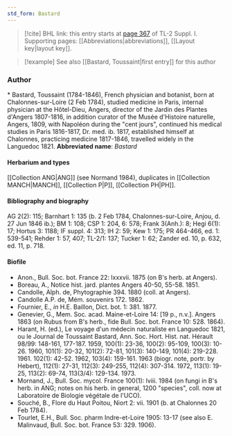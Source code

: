 ```yaml
---
std_form: Bastard
---
```


> [!cite] BHL link: this entry starts at [page 367](https://www.biodiversitylibrary.org/page/33265094) of TL-2 Suppl. I.
> Supporting pages: [[Abbreviations|abbreviations]], [[Layout key|layout key]].

> [!example] See also [[Bastard, Toussaint|first entry]] for this author

### Author

\* Bastard, Toussaint (1784-1846), French physician and botanist, born at Chalonnes-sur-Loire (2 Feb 1784), studied medicine in Paris, internal physician at the Hôtel-Dieu, Angers, director of the Jardin des Plantes d'Angers 1807-1816, in addition curator of the Musée d'Histoire naturelle, Angers, 1809, with Napoléon during the "cent jours", continued his medical studies in Paris 1816-1817, Dr. med. ib. 1817, established himself at Chalonnes, practicing medicine 1817-1846, travelled widely in the Languedoc 1821. 
**Abbreviated name**: *Bastard*

#### Herbarium and types

[[Collection ANG|ANG]] (see Normand 1984), duplicates in [[Collection MANCH|MANCH]], [[Collection P|P]], [[Collection PH|PH]].

#### Bibliography and biography

AG 2(2): 115; Barnhart 1: 135 (b. 2 Feb 1784, Chalonnes-sur-Loire, Anjou, d. 27 Jun 1846 ib.); BM 1: 108; CSP 1: 204, 6: 578; Frank 3(Anh.): 8; Hegi 6(1): 17; Hortus 3: 1188; IF suppl. 4: 313; IH 2: 59; Kew 1: 175; PR 464-466, ed. 1: 539-541; Rehder 1: 57, 407; TL-2/1: 137; Tucker 1: 62; Zander ed. 10, p. 632, ed. 11, p. 718.

#### Biofile

- Anon., Bull. Soc. bot. France 22: lxxxvii. 1875 (on B's herb. at Angers).
- Boreau, A., Notice hist. jard. plantes Angers 40-50, 55-58. 1851.
- Candolle, Alph. de, Phytographie 394. 1880 (coll. at Angers).
- Candolle A.P. de, Mém. souvenirs 172. 1862.
- Fournier, E., *in* H.E. Baillon, Dict. bot. 1: 381. 1877.
- Genevier, G., Mem. Soc. acad. Maine-et-Loire 14: \[19 p., n.v.\]. Angers 1863 (on Rubus from B's herb., fide Bull. Soc. bot. France 10: 528. 1864).
- Harant, H. (ed.), Le voyage d'un médecin naturaliste en Languedoc 1821, ou le Journal de Toussaint Bastard, Ann. Soc. Hort. Hist. nat. Hérault 98/99: 148-161, 177-187. 1959, 100(1): 23-36, 100(2): 95-109, 100(3): 10-26. 1960, 101(1): 20-32, 101(2): 72-81, 101(3): 140-149, 101(4): 219-228. 1961. 102(1): 42-52. 1962, 103(4): 159-161. 1963 (biogr. note, portr. by Hebert), 112(1): 27-31, 112(3): 249-255, 112(4): 307-314. 1972, 113(1): 19-25, 113(2): 69-74, 113(3/4): 129-134. 1973.
- Mornand, J., Bull. Soc. mycol. France 100(1): lviii. 1984 (on fungi in B's herb. in ANG; notes on his herb. in general, 1200 "species", coll. now at Laboratoire de Biologie végétale de l'UCO).
- Souché, B., Flore du Haut Poitou, Niort 2: vii. 1901 (b. at Chalonnes 20 Feb 1784).
- Tourlet, E.H., Bull. Soc. pharm Indre-et-Loire 1905: 13-17 (see also E. Malinvaud, Bull. Soc. bot. France 53: 329. 1906).

